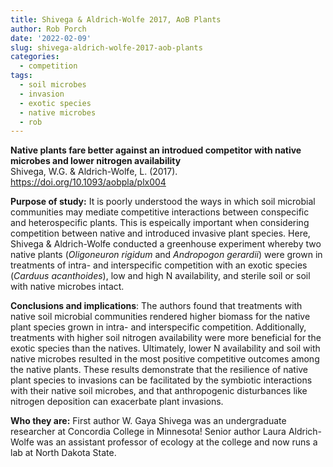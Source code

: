```yaml
---
title: Shivega & Aldrich-Wolfe 2017, AoB Plants
author: Rob Porch
date: '2022-02-09'
slug: shivega-aldrich-wolfe-2017-aob-plants
categories:
  - competition
tags:
  - soil microbes
  - invasion
  - exotic species
  - native microbes
  - rob
---
```

**Native plants fare better against an introdued competitor with native microbes and lower nitrogen availability**  
Shivega, W.G. & Aldrich-Wolfe, L. (2017). https://doi.org/10.1093/aobpla/plx004  

**Purpose of study:** It is poorly understood the ways in which soil microbial communities may mediate competitive interactions between conspecific and heterospecific plants. This is espeically important when considering competition between native and introduced invasive plant species. Here, Shivega & Aldrich-Wolfe conducted a greenhouse experiment whereby two native plants (*Oligoneuron rigidum* and *Andropogon gerardii*) were grown in treatments of intra- and interspecific competition with an exotic species (*Carduus acanthoides*), low and high N availability, and sterile soil or soil with native microbes intact.  

**Conclusions and implications**: The authors found that treatments with native soil microbial communities rendered higher biomass for the native plant species grown in intra- and interspecific competition. Additionally, treatments with higher soil nitrogen availability were more beneficial for the exotic species than the natives. Ultimately, lower N availability and soil with native microbes resulted in the most positive competitive outcomes among the native plants. These results demonstrate that the resilience of native plant species to invasions can be facilitated by the symbiotic interactions with their native soil microbes, and that anthropogenic disturbances like nitrogen deposition can exacerbate plant invasions.  

**Who they are:** First author W. Gaya Shivega was an undergraduate researcher at Concordia College in Minnesota! Senior author Laura Aldrich-Wolfe was an assistant professor of ecology at the college and now runs a lab at North Dakota State.